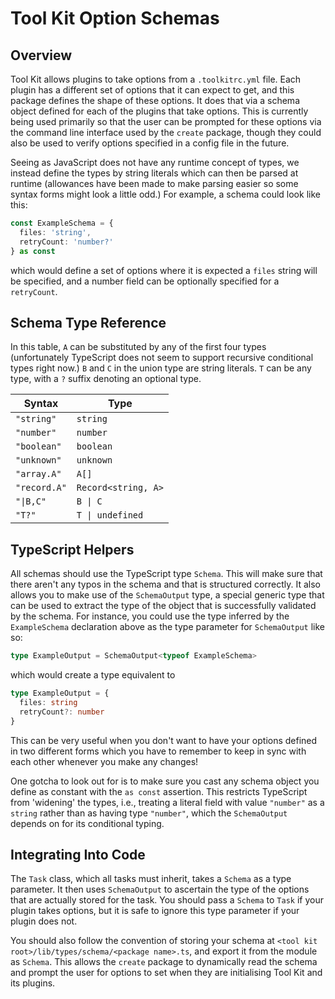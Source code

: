 # Tool Kit Option Schemas

## Overview

Tool Kit allows plugins to take options from a `.toolkitrc.yml` file. Each
plugin has a different set of options that it can expect to get, and this
package defines the shape of these options. It does that via a schema object
defined for each of the plugins that take options. This is currently being used
primarily so that the user can be prompted for these options via the command
line interface used by the `create` package, though they could also be used to
verify options specified in a config file in the future.

Seeing as JavaScript does not have any runtime concept of types, we instead
define the types by string literals which can then be parsed at runtime
(allowances have been made to make parsing easier so some syntax forms might
look a little odd.) For example, a schema could look like this:

```typescript
const ExampleSchema = {
  files: 'string',
  retryCount: 'number?'
} as const
```

which would define a set of options where it is expected a `files` string will
be specified, and a number field can be optionally specified for a `retryCount`.

## Schema Type Reference

In this table, `A` can be substituted by any of the first four types
(unfortunately TypeScript does not seem to support recursive conditional types
right now.) `B` and `C` in the union type are string literals. `T` can be any
type, with a `?` suffix denoting an optional type.

| Syntax       | Type                |
| ------------ | ------------------- |
| `"string"`   | `string`            |
| `"number"`   | `number`            |
| `"boolean"`  | `boolean`           |
| `"unknown"`  | `unknown`           |
| `"array.A"`  | `A[]`               |
| `"record.A"` | `Record<string, A>` |
| `"\|B,C"`    | `B \| C`            |
| `"T?"`       | `T \| undefined`    |

## TypeScript Helpers

All schemas should use the TypeScript type `Schema`. This will make sure that
there aren't any typos in the schema and that is structured correctly. It also
allows you to make use of the `SchemaOutput` type, a special generic type that
can be used to extract the type of the object that is successfully validated by
the schema. For instance, you could use the type inferred by the `ExampleSchema`
declaration above as the type parameter for `SchemaOutput` like so:

```typescript
type ExampleOutput = SchemaOutput<typeof ExampleSchema>
```

which would create a type equivalent to

```typescript
type ExampleOutput = {
  files: string
  retryCount?: number
}
```

This can be very useful when you don't want to have your options defined in two
different forms which you have to remember to keep in sync with each other
whenever you make any changes!

One gotcha to look out for is to make sure you cast any schema object you define
as constant with the `as const` assertion. This restricts TypeScript from
'widening' the types, i.e., treating a literal field with value `"number"` as a
`string` rather than as having type `"number"`, which the `SchemaOutput` depends
on for its conditional typing.

## Integrating Into Code

The `Task` class, which all tasks must inherit, takes a `Schema` as a type
parameter. It then uses `SchemaOutput` to ascertain the type of the options that
are actually stored for the task. You should pass a `Schema` to `Task` if your
plugin takes options, but it is safe to ignore this type parameter if your
plugin does not.

You should also follow the convention of storing your schema at `<tool kit root>/lib/types/schema/<package name>.ts`, and export it from the module as
`Schema`. This allows the `create` package to dynamically read the schema and
prompt the user for options to set when they are initialising Tool Kit and its
plugins.
